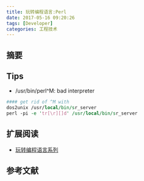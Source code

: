```yaml
---
title: 玩转编程语言:Perl
date: 2017-05-16 09:20:26
tags: [Developer]
categories: 工程技术
---
```

## 摘要

<!--more-->

## Tips

- /usr/bin/perl^M: bad interpreter

```perl
#### get rid of ^M with
dos2unix /usr/local/bin/sr_server
perl -pi -e 'tr[\r][]d' /usr/local/bin/sr_server
```

## 扩展阅读

- [玩转编程语言系列](https://riboseyim.github.io/2017/05/26/Language/)

## 参考文献
